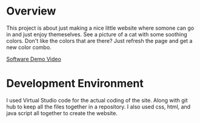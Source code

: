 # Overview

This project is about just making a nice little website where somone can go in and just enjoy themeselves.
See a picture of a cat with some soothing colors. Don't like the colors that are there? Just refresh the
page and get a new color combo.

[Software Demo Video](https://youtu.be/5Nzzbk-Lx-4)

# Development Environment

I used Virtual Studio code for the actual coding of the site. Along with git hub to keep all the files
together in a repository. I also used css, html, and java script all together to create the website.